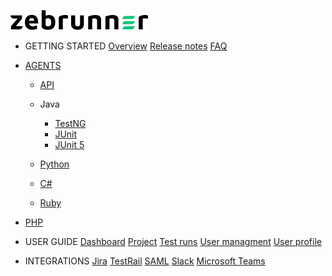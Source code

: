 <!-- docs/_sidebar.md -->

![logo](_media/zebrunner-logo.png)

*  GETTING STARTED
  [Overview](overview/README.md)
  [Release notes](release-notes/README.md)
  [FAQ]()

* [AGENTS]()
    * [API]()
    * Java
        * [TestNG](testNg/README.md)
        * [JUnit]()
        * [JUnit 5]()

    * [Python]()
    * [C#]()
    * [Ruby]()
* [PHP]()

* USER GUIDE
 [Dashboard]()
 [Project]()
 [Test runs]()
 [User managment]()
 [User profile]()

* INTEGRATIONS
 [Jira]()
 [TestRail]()
 [SAML]()
 [Slack]()
 [Microsoft Teams]()

